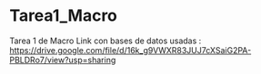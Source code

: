 # Tarea1_Macro
Tarea 1 de Macro 
Link con bases de datos usadas : https://drive.google.com/file/d/16k_g9VWXR83JUJ7cXSaiG2PA-PBLDRo7/view?usp=sharing
